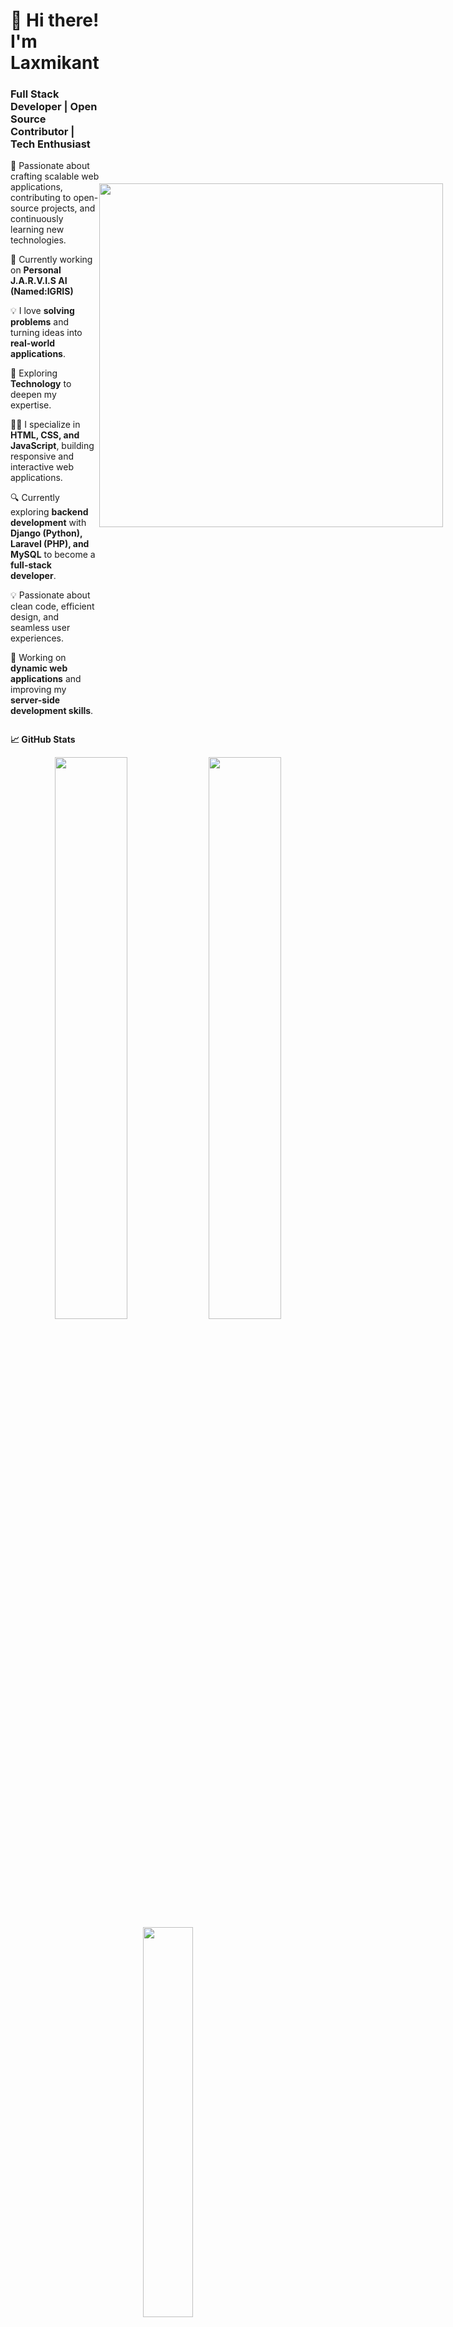 <div style="display: flex; align-items: center; justify-content: space-between;">  
  <div>
    <h1>🚀 Hi there! I'm Laxmikant</h1>
    <h3>Full Stack Developer | Open Source Contributor | Tech Enthusiast</h3>
    <p>🌱 Passionate about crafting scalable web applications, contributing to open-source projects, and continuously learning new technologies.</p>
    <p>🔭 Currently working on <b>Personal J.A.R.V.I.S AI (Named:IGRIS)</b></p>
    <p>💡 I love <b>solving problems</b> and turning ideas into <b>real-world applications</b>.</p>
    <p>📖 Exploring <b>Technology</b> to deepen my expertise.</p>
    <p>👨‍💻 I specialize in <b>HTML, CSS, and JavaScript</b>, building responsive and interactive web applications.</p>
    <p>🔍 Currently exploring <b>backend development</b> with <b>Django (Python), Laravel (PHP), and MySQL</b> to become a <b>full-stack developer</b>.</p>  
    <p>💡 Passionate about clean code, efficient design, and seamless user experiences.</p>
    <p>🚀 Working on <b>dynamic web applications</b> and improving my <b>server-side development skills</b>.</p>  
  </div>

  <div>
    <img src="https://media1.giphy.com/media/MD0svLSDeudszrNrp0/100.webp?cid=790b7611d4tt3eh88k5e7bxn03u61mi9e6gwyxdede7si9ek&ep=v1_gifs_search&rid=100.webp&ct=g" width="550">
  </div>

</div>

**📈 GitHub Stats**
<div align="center"> <img src="https://github-readme-stats.vercel.app/api?username=LAXMIKANT02&show_icons=true&theme=dark&count_private=true" width="48%" /> <img src="https://github-readme-streak-stats.herokuapp.com/?user=LAXMIKANT02&theme=dark" width="48%" /> </div> <div align="center"> <img src="https://github-readme-stats.vercel.app/api/top-langs/?username=LAXMIKANT02&layout=compact&theme=dark" width="40%" /> </div>

**🌎 Connect with Me**

[![Portfolio](https://img.shields.io/badge/-Portfolio-blue?style=flat-square&logo=appveyor)](https://your-portfolio-link)
[![LinkedIn](https://img.shields.io/badge/-LinkedIn-blue?style=flat-square&logo=linkedin)](www.linkedin.com/in/laxmikant-dadagi-b559b332a)
[![Instagram](https://img.shields.io/badge/-Instagram-E4405F?style=flat-square&logo=instagram&logoColor=white)](https://instagram.com/dadagi_huduga_02)
[![Gmail](https://img.shields.io/badge/-Gmail-red?style=flat-square&logo=gmail&logoColor=white)](mailto:laxmikantdadagi@gmail.com)


**🏆 Achievements & Certifications:**
✨ Completed: Raise Digital (Web development project completion) 
🚀 Hackathon Winner: [Event Name]
🎯 Top Contributor: [Project/Open Source Repo Name]

🎨 Fun Facts About Me
🎮 Love playing **FREE_FIRE**

💡 A huge fan of clean and minimalistic UI/UX

🎤 Occasionally read books.

